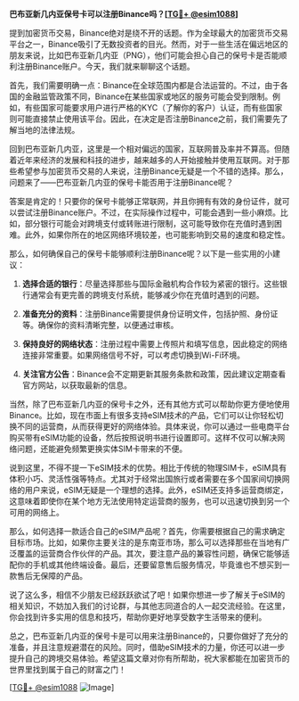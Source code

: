 **巴布亚新几内亚保号卡可以注册Binance吗？[[TG💪+ @esim1088](https://t.me/s/esim1088)]**

提到加密货币交易，Binance绝对是绕不开的话题。作为全球最大的加密货币交易平台之一，Binance吸引了无数投资者的目光。然而，对于一些生活在偏远地区的朋友来说，比如巴布亚新几内亚（PNG），他们可能会担心自己的保号卡是否能顺利注册Binance账户。今天，我们就来聊聊这个话题。

首先，我们需要明确一点：Binance在全球范围内都是合法运营的。不过，由于各国的金融监管政策不同，Binance在某些国家或地区的服务可能会受到限制。例如，有些国家可能要求用户进行严格的KYC（了解你的客户）认证，而有些国家则可能直接禁止使用该平台。因此，在决定是否注册Binance之前，我们需要先了解当地的法律法规。

回到巴布亚新几内亚，这里是一个相对偏远的国家，互联网普及率并不算高。但随着近年来经济的发展和科技的进步，越来越多的人开始接触并使用互联网。对于那些希望参与加密货币交易的人来说，注册Binance无疑是一个不错的选择。那么，问题来了——巴布亚新几内亚的保号卡能否用于注册Binance呢？

答案是肯定的！只要你的保号卡能够正常联网，并且你拥有有效的身份证件，就可以尝试注册Binance账户。不过，在实际操作过程中，可能会遇到一些小麻烦。比如，部分银行可能会对跨境支付或转账进行限制，这可能导致你在充值时遇到困难。此外，如果你所在的地区网络环境较差，也可能影响到交易的速度和稳定性。

那么，如何确保自己的保号卡能够顺利注册Binance呢？以下是一些实用的小建议：

1. **选择合适的银行**：尽量选择那些与国际金融机构合作较为紧密的银行。这些银行通常会有更完善的跨境支付系统，能够减少你在充值时遇到的问题。
   
2. **准备充分的资料**：注册Binance需要提供身份证明文件，包括护照、身份证等。确保你的资料清晰完整，以便通过审核。

3. **保持良好的网络状态**：注册过程中需要上传照片和填写信息，因此稳定的网络连接非常重要。如果网络信号不好，可以考虑切换到Wi-Fi环境。

4. **关注官方公告**：Binance会不定期更新其服务条款和政策，因此建议定期查看官方网站，以获取最新的信息。

当然，除了巴布亚新几内亚的保号卡之外，还有其他方式可以帮助你更方便地使用Binance。比如，现在市面上有很多支持eSIM技术的产品，它们可以让你轻松切换不同的运营商，从而获得更好的网络体验。具体来说，你可以通过一些电商平台购买带有eSIM功能的设备，然后按照说明书进行设置即可。这样不仅可以解决网络问题，还能避免频繁更换实体SIM卡带来的不便。

说到这里，不得不提一下eSIM技术的优势。相比于传统的物理SIM卡，eSIM具有体积小巧、灵活性强等特点。尤其对于经常出国旅行或者需要在多个国家间切换网络的用户来说，eSIM无疑是一个理想的选择。此外，eSIM还支持多运营商绑定，这意味着即使你在某个地方无法使用特定运营商的服务，也可以迅速切换到另一个可用的网络上。

那么，如何选择一款适合自己的eSIM产品呢？首先，你需要根据自己的需求确定目标市场。比如，如果你主要关注的是东南亚市场，那么可以选择那些在当地有广泛覆盖的运营商合作伙伴的产品。其次，要注意产品的兼容性问题，确保它能够适配你的手机或其他终端设备。最后，还要留意售后服务情况，毕竟谁也不想买到一款售后无保障的产品。

说了这么多，相信不少朋友已经跃跃欲试了吧！如果你想进一步了解关于eSIM的相关知识，不妨加入我们的讨论群，与其他志同道合的人一起交流经验。在这里，你会找到许多实用的信息和技巧，帮助你更好地享受数字生活带来的便利。

总之，巴布亚新几内亚的保号卡是可以用来注册Binance的，只要你做好了充分的准备，并且注意规避潜在的风险。同时，借助eSIM技术的力量，你还可以进一步提升自己的跨境交易体验。希望这篇文章对你有所帮助，祝大家都能在加密货币的世界里找到属于自己的财富之门！

[[TG💪+ @esim1088](https://t.me/s/esim1088) ![Image](https://i.postimg.cc/4NQfJmqS/Snipaste-2025-05-13-00-14-12.png)]